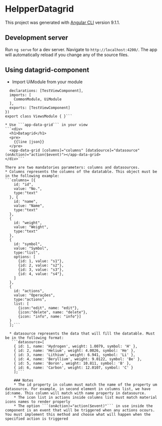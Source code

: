 # HelpperDatagrid

This project was generated with [Angular CLI](https://github.com/angular/angular-cli) version 9.1.1.

## Development server

Run `ng serve` for a dev server. Navigate to `http://localhost:4200/`. The app will automatically reload if you change any of the source files.

## Using datagrid-component
* Import UiModule from your module
```@NgModule({
  declarations: [TestViewComponent],
  imports: [
    CommonModule, UiModule
  ],
  exports: [TestViewComponent]
})
export class ViewsModule { }```

* Use ```app-data-grid``` in your view
```<div>
  <h1>Datagrid</h1>
  <pre>
    {{line |json}}
  </pre>
  <app-data-grid [columns]="columns" [dataSource]="datasource" (onAction)="action($event)"></app-data-grid>
</div>```

There are two mandatories parameters: columns and datasources.
* Columns represents the columns of the datatable. This object must be in the following example:
```columns= [{
    id: "id",
    value: "No.",
    type:"text"
  }, {
    id: "name",
    value: "Name",
    type:"text"
  },
  {
    id: "weight",
    value: "Weight",
    type:"text"
  },
  {
    id: "symbol",
    value: "Symbol",
    type:"list",
    options: [
      {id: 1, value: "s1"},
      {id: 2, value: "s2"},
      {id: 3, value: "s3"},
      {id: 4, value: "s4"},
    ]
  },
  {
    id: "actions",
    value: "Operações",
    type:"actions",
    list: [
      {icon:"edit", name: "edit"},
      {icon:"delete", name: "delete"},
      {icon: "info", name: "info"}]
  }
  ];```

  * datasource represents the data that will fill the datatable. Must be in the following format:
   ```datasource=[
    { id: 1, name: 'Hydrogen', weight: 1.0079, symbol: 'H' },
    { id: 2, name: 'Helium', weight: 4.0026, symbol: 'He' },
    { id: 3, name: 'Lithium', weight: 6.941, symbol: 'Li' },
    { id: 4, name: 'Beryllium', weight: 9.0122, symbol: 'Be' },
    { id: 5, name: 'Boron', weight: 10.811, symbol: 'B' },
    { id: 6, name: 'Carbon', weight: 12.0107, symbol: 'C' }
    ];```

    ### Notes
    * The id property in column must match the name of the property um datasource. For example, in second element in columns list, we have id:name. This column will match with name property in datasource.
    * The icon list in actions inside columns list must match material icons names to render properly
    * The option ```(onAction)="action($event)"``` in use inside the component is an event that will be triggered when any actions ocours. You must implement this method and choose what will happen when the specified action is triggered